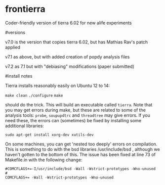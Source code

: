 # frontierra
Coder-friendly version of tierra 6.02 for new alife experiments

#versions

v7.0 is the version that copies tierra 6.02, but has Mathias Rav's patch applied

v7.1 as above, but with added creation of popdy analysis files

v7.2 as 7.1 but with "debiasing" modifications (paper submitted)

#install notes

Tierra installs reasonably easily on Ubuntu 12 to 14:

`make clean`
`./configure`
`make`

should do the trick. This will build an executable called `tierra`. Note that you may get errors during make, but these are related to some of the analysis tools: `probe`, `soupupdtrc` and `threadtree` may give errors. If you need these, the errors can (sometimes) be fixed by installing some additional libraries:

`sudo apt-get install xorg-dev xutils-dev`

On some machines, you can get 'nested too deeply' errors on compilation. This is something to do with the bsd libraries /usr/include/bsd , although we haven't gotten to the bottom of this. The issue has been fixed at line 73 of Makefile.in with the following change: 

```
#COMCFLAGS+=-I/usr/include/bsd -Wall -Wstrict-prototypes -Wno-unused
#
COMCFLAGS+= -Wall -Wstrict-prototypes -Wno-unused
```


